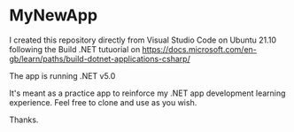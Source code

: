 # MyNewApp

I created this repository directly from Visual Studio Code on Ubuntu 21.10
following the Build .NET tutuorial on 
https://docs.microsoft.com/en-gb/learn/paths/build-dotnet-applications-csharp/

The app is running .NET v5.0 

It's meant as a practice app to reinforce my .NET app development learning experience.
Feel free to clone and use as you wish.

Thanks.
